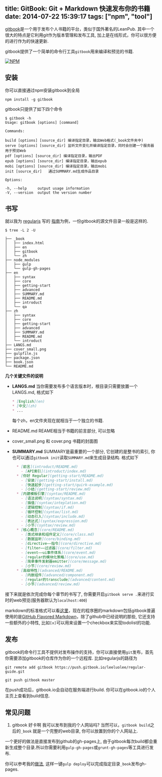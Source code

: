 title: GitBook: Git + Markdown 快速发布你的书籍
date: 2014-07-22 15:39:17
tags: ["npm", "tool"]
---


[gitbook](https://www.gitbook.io/)是一个用于发布个人书籍的平台，类似于国外著名的LeanPub. 其中一个很大的特点是它利用git作为版本管理和发布工具, 加上是在线形式，你可以很方便的进行作为的快速更新. 


<!-- more -->

gitbook提供了一个简单的命令行工具`gitbook`用来编译和预览的书籍.

[![NPM](https://nodei.co/npm/gitbook.png?downloads=true&stars=true)](https://nodei.co/npm/gitbook/)


## 安装

你可以直接通过npm安装gitbook到全局


```shell
npm install -g gitbook
```

gitbook只提供了如下四个命令

```shell
$ gitbook -h
Usage: gitbook [options] [command]

Commands:

build [options] [source_dir] 编译指定目录，输出Web格式(_book文件夹中)
serve [options] [source_dir] 监听文件变化并编译指定目录，同时会创建一个服务器用于预览Web
pdf [options] [source_dir] 编译指定目录，输出PDF
epub [options] [source_dir] 编译指定目录，输出epub
mobi [options] [source_dir] 编译指定目录，输出mobi
init [source_dir]   通过SUMMARY.md生成作品目录

Options:

-h, --help     output usage information
-V, --version  output the version number
```


## 书写

就以我为 [regularjs](http://regularjs.github.io) 写的 [指南](http://regularjs.github.io/guide/)为例，一份gitbook的源文件目录一般是这样的.

```shell
$ tree -L 2 -U

├── _book
│   ├── index.html
│   ├── en
│   ├── gitbook
│   └── zh
├── node_modules
│   ├── gulp
│   └── gulp-gh-pages
├── en
│   ├── syntax
│   ├── core
│   ├── getting-start
│   ├── advanced
│   ├── SUMMARY.md
│   ├── README.md
│   ├── introduct
│   └── qa
├── zh
│   ├── syntax
│   ├── core
│   ├── getting-start
│   ├── advanced
│   ├── SUMMARY.md
│   ├── README.md
│   └── introduct
├── LANGS.md
├── cover_small.png
├── gulpfile.js
├── package.json
├── book.json
└── README.md

```

__几个关键文件的说明__

* __LANGS.md__
  当你需要发布多个语言版本时，根目录只需要放置一个LANGS.md, 格式如下

  ```markdown
  * [English](en)
  * [中文](zh)
  * ...
  ```
  每个zh，en文件夹现在就相当于一个独立的书籍.
  
* README.md
  REAME相当于书籍的前言部分, 可以忽略
* cover_small.png 和 cover.png
  书籍的封面图

* __SUMMARY.md__
  SUMMARY是最重要的一个部分, 它创建的是整书的索引, 你也可以通过`gitbook init`读取`SUMMARY.md`来生成目录结构. 格式如下
  ```markdown
    * [前言](introduct/README.md)
      - [API索引](introduct/index.md)
    * [你好 Regular](getting-start/README.md)
      - [安装](getting-start/install.md)
      - [快速起步](getting-start/quirk-example.md)
      - [小结](getting-start/review.md)
    * [内建模板引擎](syntax/README.md)
      - [语法说明](syntax/syntax.md)
      - [插值](syntax/inteplation.md)
      - [逻辑控制](syntax/if.md)
      - [循环控制](syntax/list.md)
      - [动态引入](syntax/include.md)
      - [表达式](syntax/expression.md)
      - [小节](syntax/review.md)
    * [核心概念](core/README.md)
      - [类式继承和组件定义](core/class.md)
      - [数据监听](core/binding.md)
      - [directive——指令](core/directive.md)
      - [filter——过滤器](core/filter.md)
      - [event——ui事件体系](core/event.md)
      - [regular的模块化策略](core/use.md)
      - [简单事件发射器emitter](core/message.md)
      - [小节](core/review.md)
    * [高级特性](advanced/README.md)
      - [内嵌组件](advanced/component.md)
      - [regular的transclude](advanced/content.md)
      - [小节](advanced/review.md)

  ```

接下来就是依次完成你每个章节的书写了, 你需要开启`gitbook serve .`来进行实时的web预览(服务器默认为`localhost:400`)

markdown的标准格式可以看[这里](http://daringfireball.net/projects/markdown/syntax)，现在的程序圈的markdown包括gitbook普遍使用的是[GitHub Flavored Markdown](https://help.github.com/articles/github-flavored-markdown)，除了github中已经说明的那些, 它还支持一些额外的小特性, 比如`[x]`可以用来设置一个checkbox来实现todolist的功能.
  

## 发布

gitbook的命令行工具不提供对发布操作的支持，你可以直接使用`git`发布，首先你需要添加gitbook的仓库作为你的一个远程库. 比如regularjs的路径为

```shell
git remote add gitbook https://push.gitbook.io/leeluolee/regular-guide.git

git push gitbook master
```

在push成功后，gitbook.io会自动在服务端进行build. 你可以在gitbook.io的个人主页上查看到build信息.

## 常见问题

1. gitbook 好卡啊 我可以发布到我的个人网站吗?
  当然可以，`gitbook build`之后的`_book` 就是一个完整的web目录, 你可以放置到你的个人网站上.

  一个更好的做法是直接发布到github的gh-pages上, 由于gitbook每次build都会重新生成整个目录.所以你需要利用`gulp-gh-pages`或`grunt-gh-pages`等工具进行发布.  
  
  你可以参考我的[做法](https://github.com/regularjs/guide/tree/master), 这样一键`gulp deploy`可以完成指定目录`_book`发布gh-pages.
  
  
  










